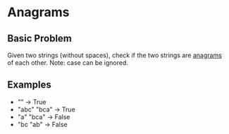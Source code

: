 # Anagrams

## Basic Problem

Given two strings (without spaces), check if the two strings are [anagrams](https://en.wikipedia.org/wiki/Anagram) of each other. Note: case can be ignored.

## Examples

- "" -> True
- "abc" "bca" -> True
- "a" "bca" -> False
- "bc "ab" -> False
